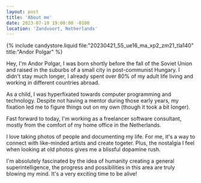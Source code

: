 ```yaml
---
layout: post
title: 'About me'
date: 2023-07-19 19:00:00 -0100
location: 'Zandvoort, Netherlands'
---
```


{% include candystore.liquid file:"20230421_55_ue16_ma_xp2_zm21_tla140" title:"Andor Polgar" %}

Hey, I'm Andor Polgar, I was born shortly before the fall of the Soviet Union and raised in the suburbs of a small city in post-communist Hungary. I didn't stay much longer, I already spent over 80% of my adult life living and working in different countries abroad.

As a child, I was hyperfixated towards computer programming and technology. Despite not having a mentor during those early years, my fixation led me to figure things out on my own (though it took a bit longer).

Fast forward to today, I'm working as a freelancer software consultant, mostly from the comfort of my home office in the Netherlands.

I love taking photos of people and documenting my life. For me, it's a way to connect with like-minded artists and create togeter. Plus, the nostalgia I feel when looking at old photos gives me a blissful dopamine rush.

I'm absolutely fascinated by the idea of humanity creating a general superintelligence, the progress and possibilities in this area are truly blowing my mind. It's a very exciting time to be alive!
